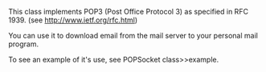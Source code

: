 This class implements POP3 (Post Office Protocol 3) as specified in RFC 1939.  (see http://www.ietf.org/rfc.html)

You can use it to download email from the mail server to your personal mail program.

To see an example of it's use, see POPSocket class>>example.